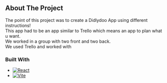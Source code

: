## About The Project

The point of this project was to create a Didlydoo App using different instructions!  
This app had to be an app similar to Trello which means an app to plan what u want.  
We worked in a group with two front and two back.  
We used Trello and worked with 



### Built With  

* [![React][React.js]][React-url]
* [![Vite][Vitejs]][Vite-url]
<!-- MARKDOWN LINKS & IMAGES -->
<!-- https://www.markdownguide.org/basic-syntax/#reference-style-links -->
[React.js]: https://img.shields.io/badge/React-20232A?style=for-the-badge&logo=react&logoColor=61DAFB
[React-url]: https://reactjs.org/
[Vitejs]: https://img.shields.io/badge/Vite-646CFF?logo=vite&logoColor=fff&style=flat-square
[Vite-url]: https://vitejs.dev/
